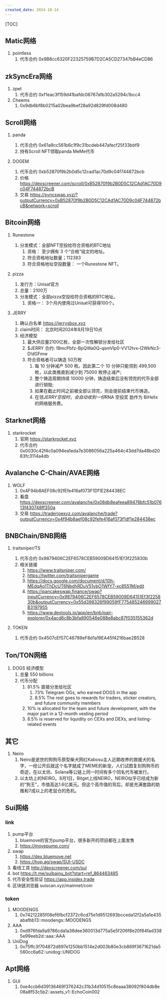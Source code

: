 ```yaml
---
created_date: 2024-10-14
---
```


[TOC]

## Matic网络

1. pointless
   1. 代币合约 0x9B8cc6320F22325759B7D2CA5CD27347bB4eCD86

## zkSyncEra网络

1. zpet
   1. 代币合约 0xf1eac3f159d41bafdc08767afb302a5294c1bcc4
2. Cheems
   1. 0x9db6bf8b0215a02bea9bef28a92d829fd008d480

## Scroll网络

1. panda

   1. 代币合约 0x61a9cc561b6c1f9c31bcdeb447afecf25f33bbf9
   2. 持有Scroll NFT领取panda MeMe代币

2. DOGEM

   1. 代币合约 0xb52870f9b2b0d5c12cad1ac70d9c04f744872bcb
   2. 价格 https://dexscreener.com/scroll/0xB52870f9b2B0D5C12CAd1AC70D9c04F744872bcB
   3. 交易 https://syncswap.xyz/?outputCurrency=0xB52870f9b2B0D5C12CAd1AC70D9c04F744872bcB&network=scroll

## Bitcoin网络

1. Runestone

   1. 分发模式：全部NFT空投给符合资格的BTC地址
      1. 资格： 至少拥有 3 个“合格”铭文的地址。
      2. 符合资格地址数量；112383
      3. 符合资格地址空投数量： 一个Runestone NFT。

2. pizza

   1. 发行方：Unisat官方
   2. 总量：2100万
   3. 分发模式：全部pizza空投给符合资格的BTC地址。
      1. 资格一： 3个月内使用过Unisat可获得100个。

3. JERRY

   1. 确认白名单 https://jerrysbox.xyz
   2. claim时间： 北京时间2024年8月19日10点
   3. 经济模型
      1. 最大供应量2100亿枚，全部一次性解锁分发给社区
      2. $JERRY 合约: !BmcPbfz-BpQWa0Q-qsmVlp0-VV12tvx-I2WkNz3-D!dGFmw
      3. 符合资格者可以铸造 50万枚
         1. 每 10 分钟减产 500 枚。因此第二个 10 分钟只能领到 499,500 枚，以此类推直到减少到 75000 枚停止减产;
         2. 整个铸造周期持续 10000 分钟，铸造结束后没有领完的代币全部进行销毁;
         3. 如果在截止时间之前被全部认领完，则会提前结束代币铸造。
         4. 在领$JERRY 空投时，会自动收到一份$RNA 空投奖 励作为 BiHelix 的网络服务费。

## Starknet网络

1. starkrocket
   1. 官网 https://starkrocket.xyz
   2. 代币合约 0x0030c42f4c0a094ea1eda7e3086056a225a464c43dd7da48bd2083fc3114a4db

## Avalanche C-Chain/AVAE网络

1. WOLF
   1. 0x4F94b8AEF08c92fEfe416af073F1Df1E284438EC
   2. 看盘 https://dexscreener.com/avalanche/0x08db8eafeea89476bfc51b07613f430748ff350a
   3. 交易 https://traderjoexyz.com/avalanche/trade?outputCurrency=0x4f94b8aef08c92fefe416af073f1df1e284438ec

## BNBChain/BNB网络

1. traitsniper/TS

   1. 代币合约 0x9879406C2EF6578CEB59009D64151Ef3f225830b
   2. 相关链接
      1. https://www.traitsniper.com/
      2. https://twitter.com/traitsnipergame
      3. https://docs.google.com/document/d/10h-MEdqAo1ThDcUT6NbdhRDuV51vbO1WfY7-xc8551M/edit
      4. https://pancakeswap.finance/swap?inputCurrency=0x9879406C2EF6578CEB59009D64151Ef3f225830b&outputCurrency=0x55d398326f99059fF775485246999027B3197955
      5. https://www.dextools.io/app/en/bnb/pair-explorer/0x4acd6c8b3bfa890546e088e8abc87f035155362d

2. TOKEN

   1. 代币合约 0x4507cEf57C46789eF8d1a19EA45f4216bae2B528

## Ton/TON网络

1. DOGS 经济模型
   1. 总量 550 billions
   2. 代币分配
      1. 81.5% 直接分发给社区
         1. 73% Telegram OGs, who earned DOGS in the app
         2. 8.5% The rest goes to rewards for traders, sticker creators, and future community members
      2. 10% is allocated for the team and future development, with the major part in a 12-month vesting period
      3. 8.5% is reserved for liquidity on CEXs and DEXs, and listing-related events

## 其它

1. Neiro
   1. Neiro是逝世的狗狗币原型柴犬网红Kabosu主人近期收养的救援犬的名字，一经公开后就这个名字就成了MEME的新宠，人们试图复刻狗狗币的奇迹，在以太坊、Solana等公链上同一时间有多个同名代币被发行。
   2. 以太坊上的NEIRO。8月1日，Bitget上线NEIRO，NEIRO似乎已经成为新的“狗王”，市值高达1.6亿美元。但这个高市值的背后，却是充满套路的助推和7成以上的老鼠仓的危机。

## Sui网络

### link

1. pump平台
   1. bluemove的官方pump平台，很多新开的项目都在上面发售
   2. https://movepump.com/
2. swap
   1. https://dex.bluemove.net
   2. https://hop.ag/swap/SUI-USDC
3. 看线工具 http://dexscreener.com/sui
4. bot https://t.me/suibainu_bot?start=ref_864463485
5. 代币安全性验证 https://app.insidex.trade
6. 区块链浏览器 suiscan.xyz/mainnet/coin

### token

1. MOODENGS
   1. 0x74212285f08ef6fbcf2372c6cd75e1d9512693bcceda12f2a5a1e435abafbb13::moodengs::MOODENGS
2. AAA
   1. 0xd976fda9a9786cda1a36dee360013d775a5e5f206f8e20f84fad3385e99eeb2d::aaa::AAA
3. UniDog
   1. 0x75ffc3f704872d697e1250bb1514e2d003b80e3cb869f3671621da5560cc6a62::unidog::UNIDOG

## Apt网络

1. GUI
   1. 0xe4ccb6d39136469f376242c31b34d10515c8eaaa38092f804db8e08a8f53c5b2::assets_v1::EchoCoin002
